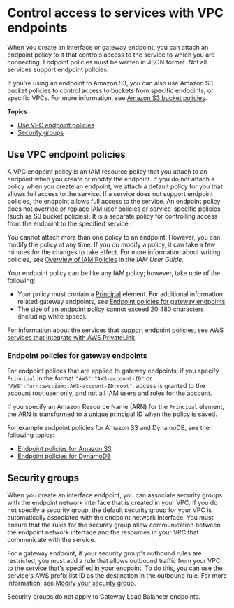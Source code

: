# Control access to services with VPC endpoints<a name="vpc-endpoints-access"></a>

When you create an interface or gateway endpoint, you can attach an endpoint policy to it that controls access to the service to which you are connecting\. Endpoint policies must be written in JSON format\. Not all services support endpoint policies\.

If you're using an endpoint to Amazon S3, you can also use Amazon S3 bucket policies to control access to buckets from specific endpoints, or specific VPCs\. For more information, see [Amazon S3 bucket policies](vpc-endpoints-s3.md#vpc-endpoints-s3-bucket-policies)\.

**Topics**
+ [Use VPC endpoint policies](#vpc-endpoint-policies)
+ [Security groups](#vpc-endpoints-security-groups)

## Use VPC endpoint policies<a name="vpc-endpoint-policies"></a>

A VPC endpoint policy is an IAM resource policy that you attach to an endpoint when you create or modify the endpoint\. If you do not attach a policy when you create an endpoint, we attach a default policy for you that allows full access to the service\. If a service does not support endpoint policies, the endpoint allows full access to the service\. An endpoint policy does not override or replace IAM user policies or service\-specific policies \(such as S3 bucket policies\)\. It is a separate policy for controlling access from the endpoint to the specified service\. 

You cannot attach more than one policy to an endpoint\. However, you can modify the policy at any time\. If you do modify a policy, it can take a few minutes for the changes to take effect\. For more information about writing policies, see [Overview of IAM Policies](https://docs.aws.amazon.com/IAM/latest/UserGuide/PoliciesOverview.html) in the *IAM User Guide*\.

Your endpoint policy can be like any IAM policy; however, take note of the following:
+ Your policy must contain a [Principal](https://docs.aws.amazon.com/IAM/latest/UserGuide/reference_policies_elements_principal.html) element\. For additional information related gateway endpoints, see [Endpoint policies for gateway endpoints](#vpc-endpoint-policies-gateway)\.
+ The size of an endpoint policy cannot exceed 20,480 characters \(including white space\)\.

For information about the services that support endpoint policies, see [AWS services that integrate with AWS PrivateLink](integrated-services-vpce-list.md)\.

### Endpoint policies for gateway endpoints<a name="vpc-endpoint-policies-gateway"></a>

For endpoint polices that are applied to gateway endpoints, if you specify `Principal` in the format `"AWS":"AWS-account-ID"` or `"AWS":"arn:aws:iam::AWS-account-ID:root"`, access is granted to the account root user only, and not all IAM users and roles for the account\.

If you specify an Amazon Resource Name \(ARN\) for the `Principal` element, the ARN is transformed to a unique principal ID when the policy is saved\.

For example endpoint policies for Amazon S3 and DynamoDB, see the following topics:
+ [Endpoint policies for Amazon S3](vpc-endpoints-s3.md#vpc-endpoints-policies-s3)
+ [Endpoint policies for DynamoDB](vpc-endpoints-ddb.md#vpc-endpoints-policies-ddb)

## Security groups<a name="vpc-endpoints-security-groups"></a>

When you create an interface endpoint, you can associate security groups with the endpoint network interface that is created in your VPC\. If you do not specify a security group, the default security group for your VPC is automatically associated with the endpoint network interface\. You must ensure that the rules for the security group allow communication between the endpoint network interface and the resources in your VPC that communicate with the service\.

For a gateway endpoint, if your security group's outbound rules are restricted, you must add a rule that allows outbound traffic from your VPC to the service that's specified in your endpoint\. To do this, you can use the service's AWS prefix list ID as the destination in the outbound rule\. For more information, see [Modify your security group](vpce-gateway.md#vpc-endpoints-security)\.

Security groups do not apply to Gateway Load Balancer endpoints\.